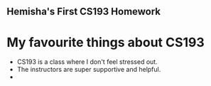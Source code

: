 ## Hemisha's First CS193 Homework

# My favourite things about CS193
- CS193 is a class where I don't feel stressed out.
- The instructors are super supportive and helpful.
-
